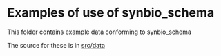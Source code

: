 # Examples of use of synbio_schema

This folder contains example data conforming to synbio_schema

The source for these is in [src/data](../src/data/examples)